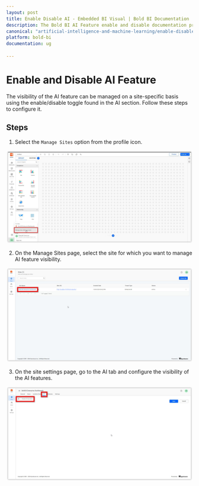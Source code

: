 ```yaml
---
layout: post
title: Enable Disable AI - Embedded BI Visual | Bold BI Documentation
description: The Bold BI AI Feature enable and disable documentation provides guidance on enabling and disabling the AI Features on site specific basis in the Bold BI application.
canonical: "artificial-intelligence-and-machine-learning/enable-disable-ai-feature"
platform: bold-bi
documentation: ug

---
```


# Enable and Disable AI Feature

The visibility of the AI feature can be managed on a site-specific basis using the enable/disable toggle found in the AI section. Follow these steps to configure it.

## Steps

1. Select the `Manage Sites` option from the profile icon.

![Site Settings Page](/static/assets/artificial-intelligence-and-machine-learning/images/enable-disable-ai-feature/Manage_Site.png)

2. On the Manage Sites page, select the site for which you want to manage AI feature visibility.

![Site Settings Page](/static/assets/artificial-intelligence-and-machine-learning/images/enable-disable-ai-feature/Site_Settings_Page.png)

3. On the site settings page, go to the AI tab and configure the visibility of the AI features.

![Enable and Disable AI](/static/assets/artificial-intelligence-and-machine-learning/images/enable-disable-ai-feature/Enable_Disable_AI.png)